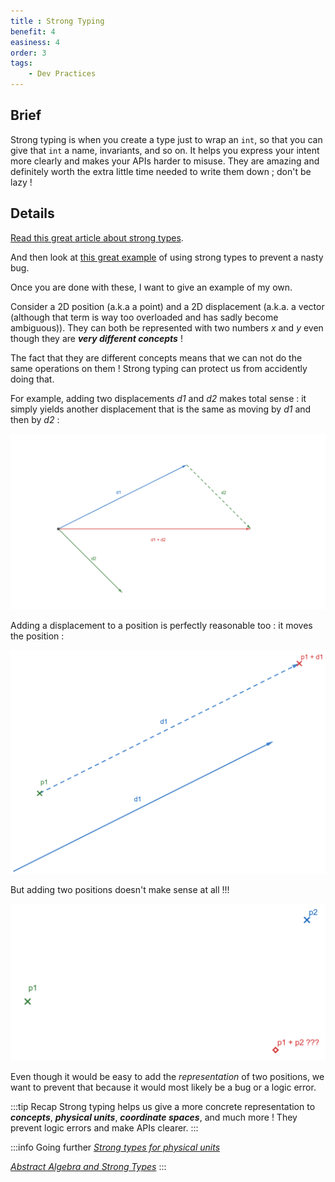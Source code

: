 ```yaml
---
title : Strong Typing
benefit: 4
easiness: 4
order: 3
tags:
    - Dev Practices
---
```


## Brief

Strong typing is when you create a type just to wrap an `int`,  so that you can give that `int` a name, invariants, and so on. It helps you express your intent more clearly and makes your APIs harder to misuse. They are amazing and definitely worth the extra little time needed to write them down ; don't be lazy !

## Details

[Read this great article about strong types](https://www.fluentcpp.com/2016/12/08/strong-types-for-strong-interfaces/).

And then look at [this great example](https://youtu.be/ojZbFIQSdl8?t=1444) of using strong types to prevent a nasty bug.

Once you are done with these, I want to give an example of my own.

Consider a 2D position (a.k.a a point) and a 2D displacement (a.k.a. a vector (although that term is way too overloaded and has sadly become ambiguous)). They can both be represented with two numbers *x* and *y* even though they are **_very different concepts_** !

The fact that they are different concepts means that we can not do the same operations on them ! Strong typing can protect us from accidently doing that.

For example, adding two displacements *d1* and *d2* makes total sense : it simply yields another displacement that is the same as moving by *d1* and then by *d2* :

![](../../static/img/displacement-addition.png)

Adding a displacement to a position is perfectly reasonable too : it moves the position :

![](../../static/img/displacement-position-addition.png)

But adding two positions doesn't make sense at all !!!

![](../../static/img/point-addition.png)

Even though it would be easy to add the *representation* of two positions, we want to prevent that because it would most likely be a bug or a logic error.

:::tip Recap
Strong typing helps us give a more concrete representation to ***concepts***, ***physical units***, ***coordinate spaces***, and much more ! They prevent logic errors and make APIs clearer.
:::

:::info Going further
[*Strong types for physical units*](https://youtu.be/7dExYGSOJzo)

[*Abstract Algebra and Strong Types*](https://youtu.be/632a-DMM5J0)
:::